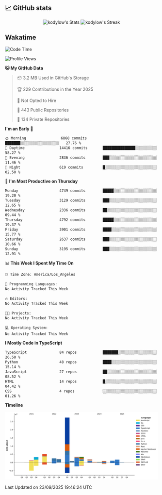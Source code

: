 ## 📈 GitHub stats
<!--START_SECTION:github-->
<div class="badges-githubstats">
  <p align="center">
    <img src="https://github-readme-stats.vercel.app/api?username=kodylow&theme=tokyonight&show_icons=true&hide_border=true&count_private=true" alt="kodylow's Stats" height="165">
    <img src="https://github-readme-streak-stats.herokuapp.com/?user=kodylow&theme=tokyonight&hide_border=true" alt="kodylow's Streak" height="165">
  </p>
</div>
<!--END_SECTION:github-->

## Wakatime 
<!--START_SECTION:waka-->
![Code Time](http://img.shields.io/badge/Code%20Time-1%2C294%20hrs%2031%20mins-blue)

![Profile Views](http://img.shields.io/badge/Profile%20Views-0-blue)

**🐱 My GitHub Data** 

> 📦 3.2 MB Used in GitHub's Storage 
 > 
> 🏆 229 Contributions in the Year 2025
 > 
> 🚫 Not Opted to Hire
 > 
> 📜 443 Public Repositories 
 > 
> 🔑 134 Private Repositories 
 > 
**I'm an Early 🐤** 

```text
🌞 Morning                6868 commits        ███████░░░░░░░░░░░░░░░░░░   27.76 % 
🌆 Daytime                14416 commits       ███████████████░░░░░░░░░░   58.27 % 
🌃 Evening                2836 commits        ███░░░░░░░░░░░░░░░░░░░░░░   11.46 % 
🌙 Night                  619 commits         █░░░░░░░░░░░░░░░░░░░░░░░░   02.50 % 
```
📅 **I'm Most Productive on Thursday** 

```text
Monday                   4749 commits        █████░░░░░░░░░░░░░░░░░░░░   19.20 % 
Tuesday                  3129 commits        ███░░░░░░░░░░░░░░░░░░░░░░   12.65 % 
Wednesday                2336 commits        ██░░░░░░░░░░░░░░░░░░░░░░░   09.44 % 
Thursday                 4792 commits        █████░░░░░░░░░░░░░░░░░░░░   19.37 % 
Friday                   3901 commits        ████░░░░░░░░░░░░░░░░░░░░░   15.77 % 
Saturday                 2637 commits        ███░░░░░░░░░░░░░░░░░░░░░░   10.66 % 
Sunday                   3195 commits        ███░░░░░░░░░░░░░░░░░░░░░░   12.91 % 
```


📊 **This Week I Spent My Time On** 

```text
🕑︎ Time Zone: America/Los_Angeles

💬 Programming Languages: 
No Activity Tracked This Week

🔥 Editors: 
No Activity Tracked This Week

🐱‍💻 Projects: 
No Activity Tracked This Week

💻 Operating System: 
No Activity Tracked This Week
```

**I Mostly Code in TypeScript** 

```text
TypeScript               84 repos            ███████░░░░░░░░░░░░░░░░░░   26.50 % 
Python                   48 repos            ████░░░░░░░░░░░░░░░░░░░░░   15.14 % 
JavaScript               27 repos            ██░░░░░░░░░░░░░░░░░░░░░░░   08.52 % 
HTML                     14 repos            █░░░░░░░░░░░░░░░░░░░░░░░░   04.42 % 
CSS                      4 repos             ░░░░░░░░░░░░░░░░░░░░░░░░░   01.26 % 
```



**Timeline**

![Lines of Code chart](https://raw.githubusercontent.com/Kodylow/Kodylow/master/assets/bar_graph.png)


 Last Updated on 23/09/2025 19:46:24 UTC
<!--END_SECTION:waka-->

